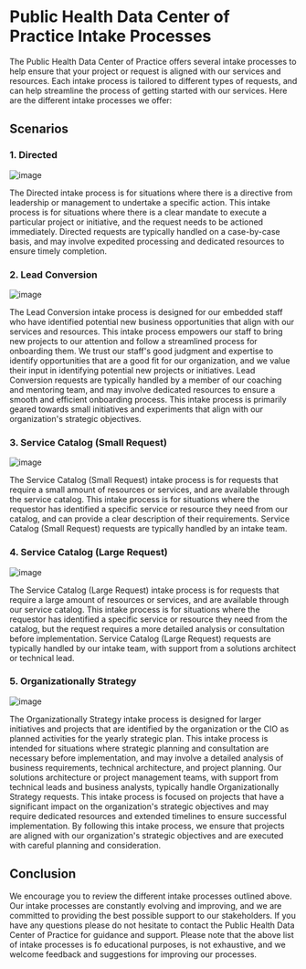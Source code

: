 # Public Health Data Center of Practice Intake Processes

The Public Health Data Center of Practice offers several intake processes to help ensure that your project or request is aligned with our services and resources. Each intake process is tailored to different types of requests, and can help streamline the process of getting started with our services. Here are the different intake processes we offer:

## Scenarios 

### 1. Directed

![image](https://user-images.githubusercontent.com/367922/227388467-4c298735-c203-403d-812f-2560f91c483c.png)

The Directed intake process is for situations where there is a directive from leadership or management to undertake a specific action. This intake process is for situations where there is a clear mandate to execute a particular project or initiative, and the request needs to be actioned immediately. Directed requests are typically handled on a case-by-case basis, and may involve expedited processing and dedicated resources to ensure timely completion.

### 2. Lead Conversion

![image](https://user-images.githubusercontent.com/367922/227388598-676252e4-79c3-4ccd-9b06-b9648487b916.png)

The Lead Conversion intake process is designed for our embedded staff who have identified potential new business opportunities that align with our services and resources. This intake process empowers our staff to bring new projects to our attention and follow a streamlined process for onboarding them. We trust our staff's good judgment and expertise to identify opportunities that are a good fit for our organization, and we value their input in identifying potential new projects or initiatives. Lead Conversion requests are typically handled by a member of our coaching and mentoring team, and may involve dedicated resources to ensure a smooth and efficient onboarding process. This intake process is primarily geared towards small initiatives and experiments that align with our organization's strategic objectives.

### 3. Service Catalog (Small Request)

![image](https://user-images.githubusercontent.com/367922/227388756-0840fd02-0d9e-4228-b61e-ba80aff8a94b.png)

The Service Catalog (Small Request) intake process is for requests that require a small amount of resources or services, and are available through the service catalog. This intake process is for situations where the requestor has identified a specific service or resource they need from our catalog, and can provide a clear description of their requirements. Service Catalog (Small Request) requests are typically handled by an intake team.

### 4. Service Catalog (Large Request)

![image](https://user-images.githubusercontent.com/367922/227388979-f353a71b-9953-41bc-8813-deaa4ed446fe.png)

The Service Catalog (Large Request) intake process is for requests that require a large amount of resources or services, and are available through our service catalog. This intake process is for situations where the requestor has identified a specific service or resource they need from the catalog, but the request requires a more detailed analysis or consultation before implementation. Service Catalog (Large Request) requests are typically handled by our intake team, with support from a solutions architect or technical lead.

### 5. Organizationally Strategy

![image](https://user-images.githubusercontent.com/367922/227389182-40837296-da0e-438a-8ebe-fca182d2b861.png)

The Organizationally Strategy intake process is designed for larger initiatives and projects that are identified by the organization or the CIO as planned activities for the yearly strategic plan. This intake process is intended for situations where strategic planning and consultation are necessary before implementation, and may involve a detailed analysis of business requirements, technical architecture, and project planning. Our solutions architecture or project management teams, with support from technical leads and business analysts, typically handle Organizationally Strategy requests. This intake process is focused on projects that have a significant impact on the organization's strategic objectives and may require dedicated resources and extended timelines to ensure successful implementation. By following this intake process, we ensure that projects are aligned with our organization's strategic objectives and are executed with careful planning and consideration.

## Conclusion
We encourage you to review the different intake processes outlined above. Our intake processes are constantly evolving and improving, and we are committed to providing the best possible support to our stakeholders. If you have any questions please do not hesitate to contact the Public Health Data Center of Practice for guidance and support. Please note that the above list of intake processes is fo educational purposes, is not exhaustive, and we welcome feedback and suggestions for improving our processes.

